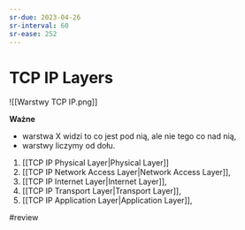 ```yaml
---
sr-due: 2023-04-26
sr-interval: 60
sr-ease: 252
---
```


# TCP IP Layers

![[Warstwy TCP IP.png]]

**Ważne**
- warstwa X widzi to co jest pod nią, ale nie tego co nad nią,
- warstwy liczymy od dołu.

1. [[TCP IP Physical Layer|Physical Layer]]
2. [[TCP IP Network Access Layer|Network Access Layer]],
3. [[TCP IP Internet Layer|Internet Layer]],
4. [[TCP IP Transport Layer|Transport Layer]],
5. [[TCP IP Application Layer|Application Layer]],

#review